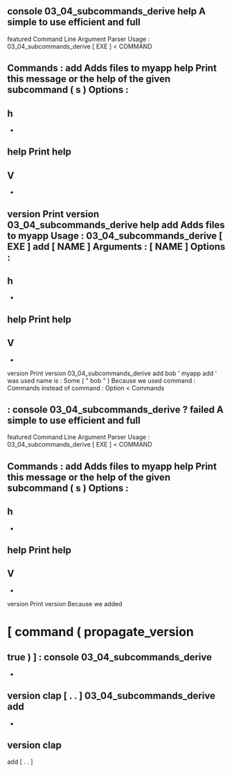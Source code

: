 console
03_04_subcommands_derive
help
A
simple
to
use
efficient
and
full
-
featured
Command
Line
Argument
Parser
Usage
:
03_04_subcommands_derive
[
EXE
]
<
COMMAND
>
Commands
:
add
Adds
files
to
myapp
help
Print
this
message
or
the
help
of
the
given
subcommand
(
s
)
Options
:
-
h
-
-
help
Print
help
-
V
-
-
version
Print
version
03_04_subcommands_derive
help
add
Adds
files
to
myapp
Usage
:
03_04_subcommands_derive
[
EXE
]
add
[
NAME
]
Arguments
:
[
NAME
]
Options
:
-
h
-
-
help
Print
help
-
V
-
-
version
Print
version
03_04_subcommands_derive
add
bob
'
myapp
add
'
was
used
name
is
:
Some
(
"
bob
"
)
Because
we
used
command
:
Commands
instead
of
command
:
Option
<
Commands
>
:
console
03_04_subcommands_derive
?
failed
A
simple
to
use
efficient
and
full
-
featured
Command
Line
Argument
Parser
Usage
:
03_04_subcommands_derive
[
EXE
]
<
COMMAND
>
Commands
:
add
Adds
files
to
myapp
help
Print
this
message
or
the
help
of
the
given
subcommand
(
s
)
Options
:
-
h
-
-
help
Print
help
-
V
-
-
version
Print
version
Because
we
added
#
[
command
(
propagate_version
=
true
)
]
:
console
03_04_subcommands_derive
-
-
version
clap
[
.
.
]
03_04_subcommands_derive
add
-
-
version
clap
-
add
[
.
.
]
